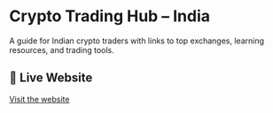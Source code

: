 # Crypto Trading Hub – India

A guide for Indian crypto traders with links to top exchanges, learning resources, and trading tools.

## 🚀 Live Website

[Visit the website](YOUR_HOSTED_GITHUB_LINK)
